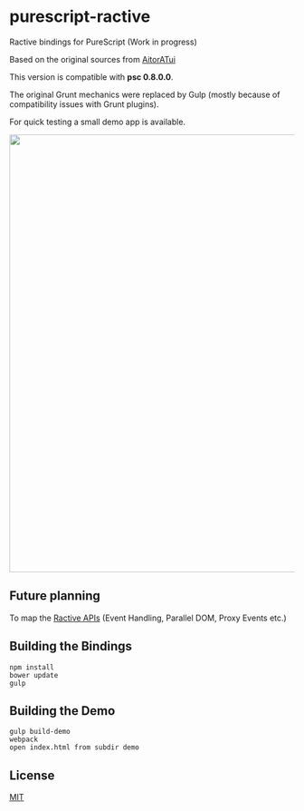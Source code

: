 
# purescript-ractive

Ractive bindings for PureScript (Work in progress)

Based on the original sources from <a href="https://github.com/AitorATuin/purescript-ractive" target="_blank">AitorATui</a>

This version is compatible with **psc 0.8.0.0**.

The original Grunt mechanics were replaced by Gulp (mostly because of compatibility issues with Grunt plugins).

For quick testing a small demo app is available.

<img src="http://fs5.directupload.net/images/151229/t2oktwfp.png" width="678" height="772">

## Future planning

To map the <a href="http://docs.ractivejs.org/latest/get-started" target="_blank">Ractive APIs</a> (Event Handling, Parallel DOM, Proxy Events etc.)

## Building the Bindings

```
npm install
bower update
gulp
```

## Building the Demo

```
gulp build-demo
webpack
open index.html from subdir demo
```

## License

<a href="https://github.com/brakmic/purescript-ractive/blob/master/LICENSE">MIT</a>